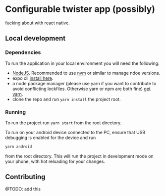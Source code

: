 # Configurable twister app (possibly)

fucking about with react native.

## Local development

### Dependencies

To run the application in your local environment you will need the following:

-   [NodeJS](https://nodejs.org/en/download/package-manager/). Recommended to use [nvm](https://github.com/nvm-sh/nvm#installing-and-updating) or similar to manage ndoe versions.
-   expo cli [install here](https://docs.expo.io/workflow/expo-cli/).
-   a node package manager (please use yarn if you want to contribute to avoid conflicting lockfiles. Otherwise yarn or npm are both fine) [get yarn](https://classic.yarnpkg.com/en/docs/install).
-   clone the repo and run `yarn install` the project root.

### Running

To run the project run `yarn start` from the root directory.

To run on your android device connected to the PC, ensure that USB debugging is enabled for the device and run

```bash
yarn android
```

from the root directory. This will run the project in development mode on your phone, with hot reloading for your changes.

## Contributing

@TODO: add this
